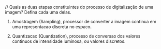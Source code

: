 // Quais as duas etapas constituintes do processo de digitalização de uma imagem? Defina cada uma delas.

1. Amostragem (Sampling), processor de converter a imagem continua em uma representacao discreta no espaco.

2. Quantizacao (Quantization), processo de conversao dos valores continuos de intensidade luminosa, ou valores discretos.
